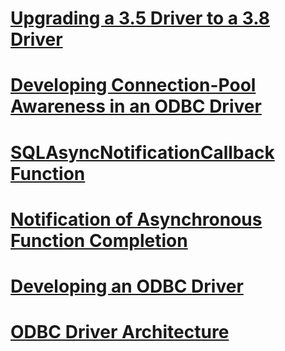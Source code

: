 # [Upgrading a 3.5 Driver to a 3.8 Driver](upgrading-a-3-5-driver-to-a-3-8-driver.md)
# [Developing Connection-Pool Awareness in an ODBC Driver](developing-connection-pool-awareness-in-an-odbc-driver.md)
# [SQLAsyncNotificationCallback Function](sqlasyncnotificationcallback-function.md)
# [Notification of Asynchronous Function Completion](notification-of-asynchronous-function-completion.md)
# [Developing an ODBC Driver](developing-an-odbc-driver.md)
# [ODBC Driver Architecture](odbc-driver-architecture.md)
